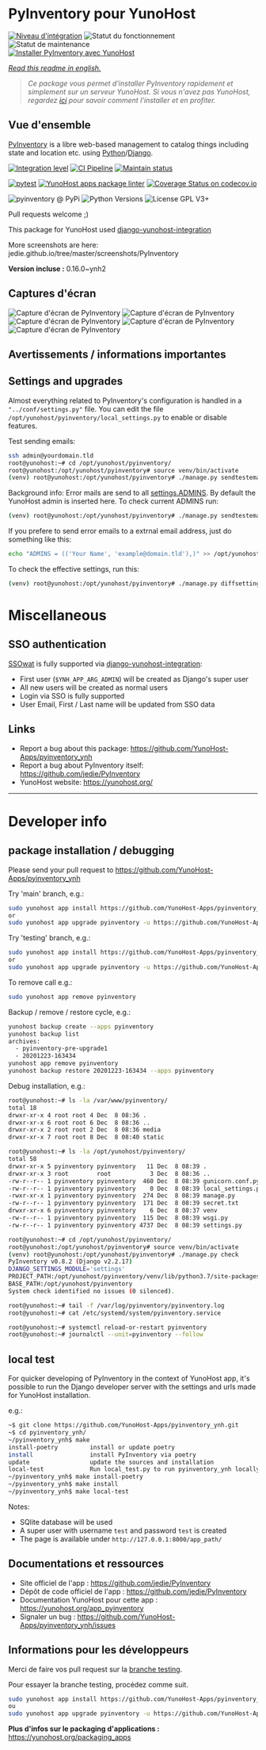 <!--
N.B.: This README was automatically generated by https://github.com/YunoHost/apps/tree/master/tools/README-generator
It shall NOT be edited by hand.
-->

# PyInventory pour YunoHost

[![Niveau d'intégration](https://dash.yunohost.org/integration/pyinventory.svg)](https://dash.yunohost.org/appci/app/pyinventory) ![Statut du fonctionnement](https://ci-apps.yunohost.org/ci/badges/pyinventory.status.svg) ![Statut de maintenance](https://ci-apps.yunohost.org/ci/badges/pyinventory.maintain.svg)  
[![Installer PyInventory avec YunoHost](https://install-app.yunohost.org/install-with-yunohost.svg)](https://install-app.yunohost.org/?app=pyinventory)

*[Read this readme in english.](./README.md)*

> *Ce package vous permet d'installer PyInventory rapidement et simplement sur un serveur YunoHost.
Si vous n'avez pas YunoHost, regardez [ici](https://yunohost.org/#/install) pour savoir comment l'installer et en profiter.*

## Vue d'ensemble

[PyInventory](https://github.com/jedie/PyInventory) is a libre web-based management to catalog things including state and location etc. using [Python](https://www.python.org/)/[Django](https://www.djangoproject.com/).

[![Integration level](https://dash.yunohost.org/integration/pyinventory.svg)](https://dash.yunohost.org/appci/app/pyinventory) [![CI Pipeline](https://ci-apps.yunohost.org/ci/badges/pyinventory.status.svg)](https://ci-apps.yunohost.org/ci/apps/pyinventory/) [![Maintain status](https://ci-apps.yunohost.org/ci/badges/pyinventory.maintain.svg)](https://dash.yunohost.org/appci/app/pyinventory)

[![pytest](https://github.com/YunoHost-Apps/pyinventory_ynh/actions/workflows/pytest.yml/badge.svg?branch=master)](https://github.com/YunoHost-Apps/pyinventory_ynh/actions/workflows/pytest.yml) [![YunoHost apps package linter](https://github.com/YunoHost-Apps/pyinventory_ynh/actions/workflows/package_linter.yml/badge.svg)](https://github.com/YunoHost-Apps/pyinventory_ynh/actions/workflows/package_linter.yml) [![Coverage Status on codecov.io](https://codecov.io/gh/YunoHost-Apps/pyinventory_ynh/branch/master/graph/badge.svg)](https://codecov.io/gh/YunoHost-Apps/pyinventory_ynh)

![pyinventory @ PyPi](https://img.shields.io/pypi/v/pyinventory?label=pyinventory%20%40%20PyPi)
![Python Versions](https://img.shields.io/pypi/pyversions/pyinventory)
![License GPL V3+](https://img.shields.io/pypi/l/pyinventory)

Pull requests welcome ;)

This package for YunoHost used [django-yunohost-integration](https://github.com/YunoHost-Apps/django_yunohost_integration)

More screenshots are here: jedie.github.io/tree/master/screenshots/PyInventory


**Version incluse :** 0.16.0~ynh2


## Captures d'écran

![Capture d'écran de PyInventory](./doc/screenshots/pyinventory_v010_screenshot_2.png)
![Capture d'écran de PyInventory](./doc/screenshots/pyinventory_v010_screenshot_3.png)
![Capture d'écran de PyInventory](./doc/screenshots/pyinventory_v020_screenshot_1.png)
![Capture d'écran de PyInventory](./doc/screenshots/pyinventory_v0110_screenshot_memo_1.png)
![Capture d'écran de PyInventory](./doc/screenshots/gitkeep)

## Avertissements / informations importantes

## Settings and upgrades

Almost everything related to PyInventory's configuration is handled in a `"../conf/settings.py"` file.
You can edit the file `/opt/yunohost/pyinventory/local_settings.py` to enable or disable features.

Test sending emails:

```bash
ssh admin@yourdomain.tld
root@yunohost:~# cd /opt/yunohost/pyinventory/
root@yunohost:/opt/yunohost/pyinventory# source venv/bin/activate
(venv) root@yunohost:/opt/yunohost/pyinventory# ./manage.py sendtestemail --admins
```

Background info: Error mails are send to all [settings.ADMINS](https://docs.djangoproject.com/en/2.2/ref/settings/#std:setting-ADMINS). By default the YunoHost admin is inserted here.
To check current ADMINS run:

```bash
(venv) root@yunohost:/opt/yunohost/pyinventory# ./manage.py sendtestemail --admins
```

If you prefere to send error emails to a extrnal email address, just do something like this:

```bash
echo "ADMINS = (('Your Name', 'example@domain.tld'),)" >> /opt/yunohost/pyinventory/local_settings.py
```

To check the effective settings, run this:
```bash
(venv) root@yunohost:/opt/yunohost/pyinventory# ./manage.py diffsettings
```


# Miscellaneous


## SSO authentication

[SSOwat](https://github.com/YunoHost/SSOwat) is fully supported via [django-yunohost-integration](https://github.com/YunoHost-Apps/django_yunohost_integration):

* First user (`$YNH_APP_ARG_ADMIN`) will be created as Django's super user
* All new users will be created as normal users
* Login via SSO is fully supported
* User Email, First / Last name will be updated from SSO data


## Links

 * Report a bug about this package: https://github.com/YunoHost-Apps/pyinventory_ynh
 * Report a bug about PyInventory itself: https://github.com/jedie/PyInventory
 * YunoHost website: https://yunohost.org/

---

# Developer info

## package installation / debugging

Please send your pull request to https://github.com/YunoHost-Apps/pyinventory_ynh

Try 'main' branch, e.g.:
```bash
sudo yunohost app install https://github.com/YunoHost-Apps/pyinventory_ynh/tree/master --debug
or
sudo yunohost app upgrade pyinventory -u https://github.com/YunoHost-Apps/pyinventory_ynh/tree/master --debug
```

Try 'testing' branch, e.g.:
```bash
sudo yunohost app install https://github.com/YunoHost-Apps/pyinventory_ynh/tree/testing --debug
or
sudo yunohost app upgrade pyinventory -u https://github.com/YunoHost-Apps/pyinventory_ynh/tree/testing --debug
```

To remove call e.g.:
```bash
sudo yunohost app remove pyinventory
```

Backup / remove / restore cycle, e.g.:
```bash
yunohost backup create --apps pyinventory
yunohost backup list
archives:
  - pyinventory-pre-upgrade1
  - 20201223-163434
yunohost app remove pyinventory
yunohost backup restore 20201223-163434 --apps pyinventory
```

Debug installation, e.g.:
```bash
root@yunohost:~# ls -la /var/www/pyinventory/
total 18
drwxr-xr-x 4 root root 4 Dec  8 08:36 .
drwxr-xr-x 6 root root 6 Dec  8 08:36 ..
drwxr-xr-x 2 root root 2 Dec  8 08:36 media
drwxr-xr-x 7 root root 8 Dec  8 08:40 static

root@yunohost:~# ls -la /opt/yunohost/pyinventory/
total 58
drwxr-xr-x 5 pyinventory pyinventory   11 Dec  8 08:39 .
drwxr-xr-x 3 root        root           3 Dec  8 08:36 ..
-rw-r--r-- 1 pyinventory pyinventory  460 Dec  8 08:39 gunicorn.conf.py
-rw-r--r-- 1 pyinventory pyinventory    0 Dec  8 08:39 local_settings.py
-rwxr-xr-x 1 pyinventory pyinventory  274 Dec  8 08:39 manage.py
-rw-r--r-- 1 pyinventory pyinventory  171 Dec  8 08:39 secret.txt
drwxr-xr-x 6 pyinventory pyinventory    6 Dec  8 08:37 venv
-rw-r--r-- 1 pyinventory pyinventory  115 Dec  8 08:39 wsgi.py
-rw-r--r-- 1 pyinventory pyinventory 4737 Dec  8 08:39 settings.py

root@yunohost:~# cd /opt/yunohost/pyinventory/
root@yunohost:/opt/yunohost/pyinventory# source venv/bin/activate
(venv) root@yunohost:/opt/yunohost/pyinventory# ./manage.py check
PyInventory v0.8.2 (Django v2.2.17)
DJANGO_SETTINGS_MODULE='settings'
PROJECT_PATH:/opt/yunohost/pyinventory/venv/lib/python3.7/site-packages
BASE_PATH:/opt/yunohost/pyinventory
System check identified no issues (0 silenced).

root@yunohost:~# tail -f /var/log/pyinventory/pyinventory.log
root@yunohost:~# cat /etc/systemd/system/pyinventory.service

root@yunohost:~# systemctl reload-or-restart pyinventory
root@yunohost:~# journalctl --unit=pyinventory --follow
```

## local test

For quicker developing of PyInventory in the context of YunoHost app,
it's possible to run the Django developer server with the settings
and urls made for YunoHost installation.

e.g.:
```bash
~$ git clone https://github.com/YunoHost-Apps/pyinventory_ynh.git
~$ cd pyinventory_ynh/
~/pyinventory_ynh$ make
install-poetry         install or update poetry
install                install PyInventory via poetry
update                 update the sources and installation
local-test             Run local_test.py to run pyinventory_ynh locally
~/pyinventory_ynh$ make install-poetry
~/pyinventory_ynh$ make install
~/pyinventory_ynh$ make local-test
```

Notes:

* SQlite database will be used
* A super user with username `test` and password `test` is created
* The page is available under `http://127.0.0.1:8000/app_path/`

## Documentations et ressources

* Site officiel de l'app : <https://github.com/jedie/PyInventory>
* Dépôt de code officiel de l'app : <https://github.com/jedie/PyInventory>
* Documentation YunoHost pour cette app : <https://yunohost.org/app_pyinventory>
* Signaler un bug : <https://github.com/YunoHost-Apps/pyinventory_ynh/issues>

## Informations pour les développeurs

Merci de faire vos pull request sur la [branche testing](https://github.com/YunoHost-Apps/pyinventory_ynh/tree/testing).

Pour essayer la branche testing, procédez comme suit.

``` bash
sudo yunohost app install https://github.com/YunoHost-Apps/pyinventory_ynh/tree/testing --debug
ou
sudo yunohost app upgrade pyinventory -u https://github.com/YunoHost-Apps/pyinventory_ynh/tree/testing --debug
```

**Plus d'infos sur le packaging d'applications :** <https://yunohost.org/packaging_apps>
